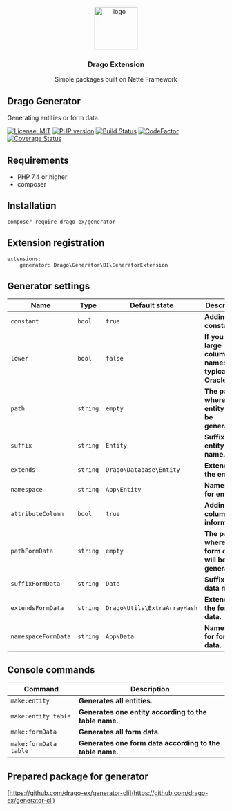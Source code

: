 <p align="center">
  <img src="https://avatars0.githubusercontent.com/u/11717487?s=400&u=40ecb522587ebbcfe67801ccb6f11497b259f84b&v=4" width="100" alt="logo">
</p>

<h3 align="center">Drago Extension</h3>
<p align="center">Simple packages built on Nette Framework</p>

## Drago Generator

Generating entities or form data.

[![License: MIT](https://img.shields.io/badge/License-MIT-yellow.svg)](https://raw.githubusercontent.com/drago-ex/generator/master/license.md)
[![PHP version](https://badge.fury.io/ph/drago-ex%2Fgenerator.svg)](https://badge.fury.io/ph/drago-ex%2Fgenerator)
[![Build Status](https://travis-ci.org/drago-ex/generator.svg?branch=master)](https://travis-ci.org/drago-ex/generator)
[![CodeFactor](https://www.codefactor.io/repository/github/drago-ex/generator/badge)](https://www.codefactor.io/repository/github/drago-ex/generator)
[![Coverage Status](https://coveralls.io/repos/github/drago-ex/generator/badge.svg?branch=master)](https://coveralls.io/github/drago-ex/generator?branch=master)

## Requirements

- PHP 7.4 or higher
- composer

## Installation

```
composer require drago-ex/generator
```

## Extension registration

```neon
extensions:
	generator: Drago\Generator\DI\GeneratorExtension
```

## Generator settings

| Name                | Type             | Default state                | Description   
| --------------------| ---------------- | -----------------------------| ------------------------------------------------------ |
| `constant`          | `bool`           | `true`                       | **Adding a constant.**                                 |
| `lower`             | `bool`           | `false`                      | **If you have large column names, typical of Oracle.** |
| `path`              | `string`         | `empty`                      | **The path where the entity will be generated.**       |
| `suffix`            | `string`         | `Entity`                     | **Suffix entity name.**                                |
| `extends`           | `string`         | `Drago\Database\Entity`      | **Extends for the entity.**                            |
| `namespace`         | `string`         | `App\Entity`                 | **Namespace for entities.**                            |
| `attributeColumn`   | `bool`           | `true`                       | **Adding column information.**                         |
| `pathFormData`      | `string`         | `empty`                      | **The path where the form data will be generated.**    |
| `suffixFormData`    | `string`         | `Data`                       | **Suffix form data name.**                             |
| `extendsFormData`   | `string`         | `Drago\Utils\ExtraArrayHash` | **Extends for the form data.**                         |
| `namespaceFormData` | `string`         | `App\Data`                   | **Namespace for form data.**                           |

## Console commands

| Command               | Description   
| --------------------- | ---------------------------------------------------------|
| `make:entity`         | **Generates all entities.**                              |
| `make:entity table`   | **Generates one entity according to the table name.**    |
| `make:formData`       | **Generates all form data.**                             |
| `make:formData table` | **Generates one form data according to the table name.** |

## Prepared package for generator

[https://github.com/drago-ex/generator-cli](https://github.com/drago-ex/generator-cli)

